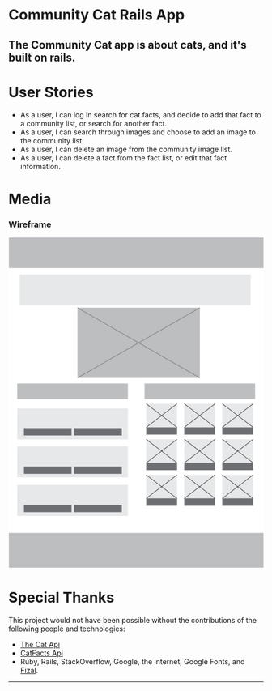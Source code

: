 # Community Cat Rails App
The Community Cat app is about cats, and it's built on rails. 
---
# User Stories
* As a user, I can log in search for cat facts, and decide to add that fact to a community list, or search for another fact.
* As a user, I can search through images and choose to add an image to the community list.
* As a user, I can delete an image from the community image list.
* As a user, I can delete a fact from the fact list, or edit that fact information.

# Media
### Wireframe
![Wireframe](wireframe.jpg)


# Special Thanks
This project would not have been possible without the contributions of the following people and technologies:
* [The Cat Api ](http://thecatapi.com/)
*  [CatFacts Api ](http://catfacts-api.appspot.com/)
*  Ruby, Rails, StackOverflow, Google, the internet, Google Fonts, and [Fizal](http://github.com/fizal619).
---



